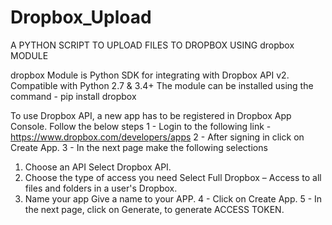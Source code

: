 # Dropbox_Upload
A PYTHON SCRIPT TO UPLOAD FILES TO DROPBOX USING dropbox MODULE

dropbox Module is Python SDK for integrating with Dropbox API v2. Compatible with Python 2.7 & 3.4+
The module can be installed using the command - pip install dropbox

To use Dropbox API, a new app has to be registered in Dropbox App Console. Follow the below steps
1 - Login to the following link - https://www.dropbox.com/developers/apps
2 - After signing in click on Create App.
3 - In the next page make the following selections
  1. Choose an API
      Select Dropbox API.
  2. Choose the type of access you need
      Select Full Dropbox – Access to all files and folders in a user's Dropbox.
  3. Name your app
      Give a name to your APP.
4 - Click on Create App.
5 - In the next page, click on Generate, to generate ACCESS TOKEN.
